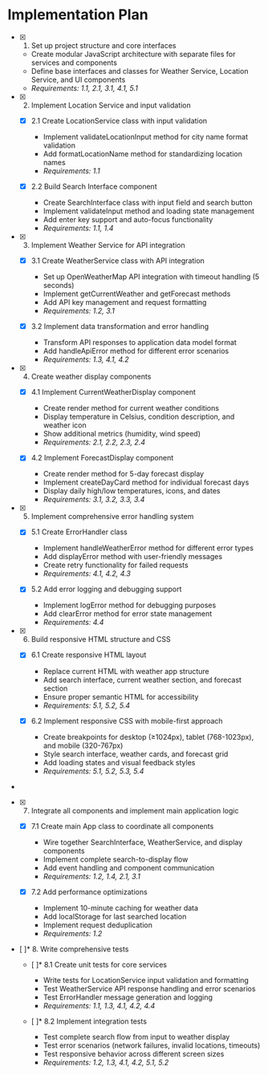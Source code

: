 # Implementation Plan

- [x] 1. Set up project structure and core interfaces





  - Create modular JavaScript architecture with separate files for services and components
  - Define base interfaces and classes for Weather Service, Location Service, and UI components
  - _Requirements: 1.1, 2.1, 3.1, 4.1, 5.1_

- [x] 2. Implement Location Service and input validation





  - [x] 2.1 Create LocationService class with input validation


    - Implement validateLocationInput method for city name format validation
    - Add formatLocationName method for standardizing location names
    - _Requirements: 1.1_
  
  - [x] 2.2 Build Search Interface component


    - Create SearchInterface class with input field and search button
    - Implement validateInput method and loading state management
    - Add enter key support and auto-focus functionality
    - _Requirements: 1.1, 1.4_

- [x] 3. Implement Weather Service for API integration





  - [x] 3.1 Create WeatherService class with API integration


    - Set up OpenWeatherMap API integration with timeout handling (5 seconds)
    - Implement getCurrentWeather and getForecast methods
    - Add API key management and request formatting
    - _Requirements: 1.2, 3.1_
  
  - [x] 3.2 Implement data transformation and error handling


    - Transform API responses to application data model format
    - Add handleApiError method for different error scenarios
    - _Requirements: 1.3, 4.1, 4.2_

- [x] 4. Create weather display components





  - [x] 4.1 Implement CurrentWeatherDisplay component


    - Create render method for current weather conditions
    - Display temperature in Celsius, condition description, and weather icon
    - Show additional metrics (humidity, wind speed)
    - _Requirements: 2.1, 2.2, 2.3, 2.4_
  
  - [x] 4.2 Implement ForecastDisplay component


    - Create render method for 5-day forecast display
    - Implement createDayCard method for individual forecast days
    - Display daily high/low temperatures, icons, and dates
    - _Requirements: 3.1, 3.2, 3.3, 3.4_

- [x] 5. Implement comprehensive error handling system





  - [x] 5.1 Create ErrorHandler class


    - Implement handleWeatherError method for different error types
    - Add displayError method with user-friendly messages
    - Create retry functionality for failed requests
    - _Requirements: 4.1, 4.2, 4.3_
  
  - [x] 5.2 Add error logging and debugging support


    - Implement logError method for debugging purposes
    - Add clearError method for error state management
    - _Requirements: 4.4_

- [x] 6. Build responsive HTML structure and CSS





  - [x] 6.1 Create responsive HTML layout


    - Replace current HTML with weather app structure
    - Add search interface, current weather section, and forecast section
    - Ensure proper semantic HTML for accessibility
    - _Requirements: 5.1, 5.2, 5.4_
  
  - [x] 6.2 Implement responsive CSS with mobile-first approach


    - Create breakpoints for desktop (≥1024px), tablet (768-1023px), and mobile (320-767px)
    - Style search interface, weather cards, and forecast grid
    - Add loading states and visual feedback styles
    - _Requirements: 5.1, 5.2, 5.3, 5.4_
-

- [x] 7. Integrate all components and implement main application logic




  - [x] 7.1 Create main App class to coordinate all components


    - Wire together SearchInterface, WeatherService, and display components
    - Implement complete search-to-display flow
    - Add event handling and component communication
    - _Requirements: 1.2, 1.4, 2.1, 3.1_
  
  - [x] 7.2 Add performance optimizations


    - Implement 10-minute caching for weather data
    - Add localStorage for last searched location
    - Implement request deduplication
    - _Requirements: 1.2_

- [ ]* 8. Write comprehensive tests
  - [ ]* 8.1 Create unit tests for core services
    - Write tests for LocationService input validation and formatting
    - Test WeatherService API response handling and error scenarios
    - Test ErrorHandler message generation and logging
    - _Requirements: 1.1, 1.3, 4.1, 4.2, 4.4_
  
  - [ ]* 8.2 Implement integration tests
    - Test complete search flow from input to weather display
    - Test error scenarios (network failures, invalid locations, timeouts)
    - Test responsive behavior across different screen sizes
    - _Requirements: 1.2, 1.3, 4.1, 4.2, 5.1, 5.2_